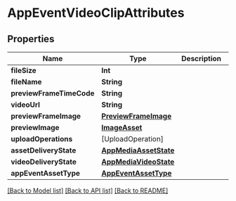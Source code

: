 # AppEventVideoClipAttributes

## Properties
Name | Type | Description | Notes
------------ | ------------- | ------------- | -------------
**fileSize** | **Int** |  | [optional] 
**fileName** | **String** |  | [optional] 
**previewFrameTimeCode** | **String** |  | [optional] 
**videoUrl** | **String** |  | [optional] 
**previewFrameImage** | [**PreviewFrameImage**](PreviewFrameImage.md) |  | [optional] 
**previewImage** | [**ImageAsset**](ImageAsset.md) |  | [optional] 
**uploadOperations** | [UploadOperation] |  | [optional] 
**assetDeliveryState** | [**AppMediaAssetState**](AppMediaAssetState.md) |  | [optional] 
**videoDeliveryState** | [**AppMediaVideoState**](AppMediaVideoState.md) |  | [optional] 
**appEventAssetType** | [**AppEventAssetType**](AppEventAssetType.md) |  | [optional] 

[[Back to Model list]](../README.md#documentation-for-models) [[Back to API list]](../README.md#documentation-for-api-endpoints) [[Back to README]](../README.md)


